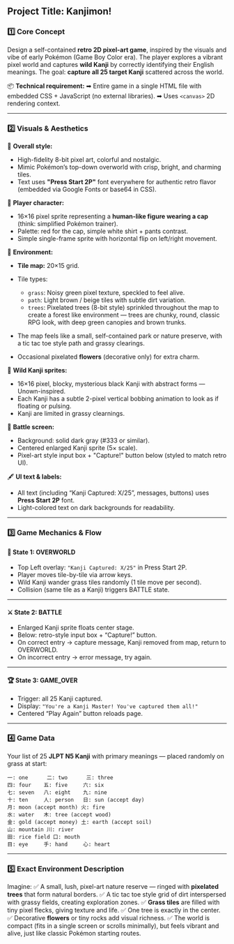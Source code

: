 ## Project Title: **Kanjimon!**

### 1️⃣ **Core Concept**

Design a self-contained **retro 2D pixel-art game**, inspired by the visuals and vibe of early Pokémon (Game Boy Color era). The player explores a vibrant pixel world and captures **wild Kanji** by correctly identifying their English meanings. The goal: **capture all 25 target Kanji** scattered across the world.

📦 **Technical requirement:**
➡ Entire game in a single HTML file with embedded CSS + JavaScript (no external libraries).
➡ Uses `<canvas>` 2D rendering context.

---

### 2️⃣ **Visuals & Aesthetics**

🎨 **Overall style:**

* High-fidelity 8-bit pixel art, colorful and nostalgic.
* Mimic Pokémon’s top-down overworld with crisp, bright, and charming tiles.
* Text uses **"Press Start 2P"** font everywhere for authentic retro flavor (embedded via Google Fonts or base64 in CSS).

👤 **Player character:**

* 16×16 pixel sprite representing a **human-like figure wearing a cap** (think: simplified Pokémon trainer).
* Palette: red for the cap, simple white shirt + pants contrast.
* Simple single-frame sprite with horizontal flip on left/right movement.

🌳 **Environment:**

* **Tile map:** 20×15 grid.
* Tile types:

  * `grass`: Noisy green pixel texture, speckled to feel alive.
  * `path`: Light brown / beige tiles with subtle dirt variation.
  * `trees`: Pixelated trees (8-bit style) sprinkled throughout the map to create a forest like environment — trees are chunky, round, classic RPG look, with deep green canopies and brown trunks.
* The map feels like a small, self-contained park or nature preserve, with a tic tac toe style path and grassy clearings.
* Occasional pixelated **flowers** (decorative only) for extra charm.

👾 **Wild Kanji sprites:**

* 16×16 pixel, blocky, mysterious black Kanji with abstract forms — Unown-inspired.
* Each Kanji has a subtle 2-pixel vertical bobbing animation to look as if floating or pulsing.
* Kanji are limited in grassy clearnings. 

🌌 **Battle screen:**

* Background: solid dark gray (#333 or similar).
* Centered enlarged Kanji sprite (5× scale).
* Pixel-art style input box + "Capture!" button below (styled to match retro UI).

🖋 **UI text & labels:**

* All text (including “Kanji Captured: X/25”, messages, buttons) uses **Press Start 2P** font.
* Light-colored text on dark backgrounds for readability.

---

### 3️⃣ **Game Mechanics & Flow**

#### 🚶 **State 1: OVERWORLD**

* Top Left overlay: `"Kanji Captured: X/25"` in Press Start 2P.
* Player moves tile-by-tile via arrow keys.
* Wild Kanji wander grass tiles randomly (1 tile move per second).
* Collision (same tile as a Kanji) triggers BATTLE state.

---

#### ⚔ **State 2: BATTLE**

* Enlarged Kanji sprite floats center stage.
* Below: retro-style input box + “Capture!” button.
* On correct entry → capture message, Kanji removed from map, return to OVERWORLD.
* On incorrect entry → error message, try again.

---

#### 🏆 **State 3: GAME\_OVER**

* Trigger: all 25 Kanji captured.
* Display: `"You're a Kanji Master! You've captured them all!"`
* Centered “Play Again” button reloads page.

---

### 4️⃣ **Game Data**

Your list of 25 **JLPT N5 Kanji** with primary meanings — placed randomly on grass at start:

```
一: one      二: two      三: three
四: four    五: five     六: six
七: seven   八: eight    九: nine
十: ten     人: person   日: sun (accept day)
月: moon (accept month) 火: fire
水: water   木: tree (accept wood)
金: gold (accept money) 土: earth (accept soil)
山: mountain 川: river
田: rice field 口: mouth
目: eye     手: hand     心: heart
```

---

### 5️⃣ **Exact Environment Description**

Imagine:
✅ A small, lush, pixel-art nature reserve — ringed with **pixelated trees** that form natural borders.
✅ A tic tac toe style grid of dirt interspersed with grassy fields, creating exploration zones.
✅ **Grass tiles** are filled with tiny pixel flecks, giving texture and life.
✅ One tree is exactly in the center.
✅ Decorative **flowers** or tiny rocks add visual richness.
✅ The world is compact (fits in a single screen or scrolls minimally), but feels vibrant and alive, just like classic Pokémon starting routes.
